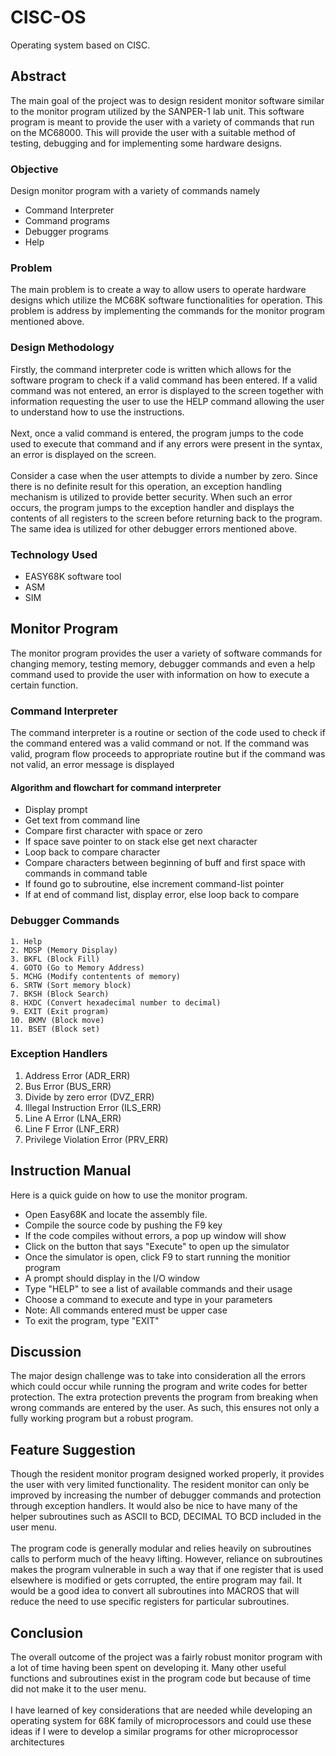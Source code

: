 # CISC-OS
Operating system based on CISC.

## Abstract
The main goal of the project was to design resident monitor software similar to the monitor program utilized by the SANPER-1 lab unit. This software program is meant to provide the user with a variety of commands that run on the MC68000. This will provide the user with a suitable method of testing, debugging and for implementing some hardware designs.

### Objective
Design monitor program with a variety of commands namely<br />
  * Command Interpreter<br />
  * Command programs<br />
  * Debugger programs<br />
  * Help

### Problem
The main problem is to create a way to allow users to operate hardware designs which utilize the MC68K software functionalities for operation. This problem is address by implementing the commands for the monitor program mentioned above.

### Design Methodology
Firstly, the command interpreter code is written which allows for the software program to check if a valid command has been entered. If a valid command was not entered, an error is displayed to the screen together with information requesting the user to use the HELP command allowing the user to understand how to use the instructions.<br /><br />
Next, once a valid command is entered, the program jumps to the code used to execute that command and if any errors were present in the syntax, an error is displayed on the screen.<br /><br />
Consider a case when the user attempts to divide a number by zero. Since there is no definite result for this operation, an exception handling mechanism is utilized to provide better security. When such an error occurs, the program jumps to the exception handler and displays the contents of all registers to the screen before returning back to the program. The same idea is utilized for other debugger errors mentioned above.

###  Technology Used
  * EASY68K software tool<br />
  * ASM<br />
  * SIM

## Monitor Program
The monitor program provides the user a variety of software commands for changing memory, testing memory, debugger commands and even a help command used to provide the user with information on how to execute a certain function.

### Command Interpreter
The command interpreter is a routine or section of the code used to check if the command entered was a valid command or not. If the command was valid, program flow proceeds to appropriate routine but if the command was not valid, an error message is displayed

#### Algorithm and flowchart for command interpreter
  * Display prompt<br />
  * Get text from command line<br />
  * Compare first character with space or zero<br />
  * If space save pointer to on stack else get next character<br />
  * Loop back to compare character<br />
  * Compare characters between beginning of buff and first space with commands in command table<br />
  * If found go to subroutine, else increment command-list pointer<br />
  * If at end of command list, display error, else loop back to compare

### Debugger Commands
    1. Help
    2. MDSP (Memory Display)
    3. BKFL (Block Fill)
    4. GOTO (Go to Memory Address)
    5. MCHG (Modify contentents of memory)
    6. SRTW (Sort memory block)
    7. BKSH (Block Search)
    8. HXDC (Convert hexadecimal number to decimal)
    9. EXIT (Exit program)
    10. BKMV (Block move)
    11. BSET (Block set)
    
### Exception Handlers
   1. Address Error (ADR_ERR)
   2. Bus Error (BUS_ERR)
   3. Divide by zero error (DVZ_ERR)
   4. Illegal Instruction Error (ILS_ERR)
   5. Line A Error (LNA_ERR)
   6. Line F Error (LNF_ERR)
   7. Privilege Violation Error (PRV_ERR)
   
## Instruction Manual
Here is a quick guide on how to use the monitor program.
  * Open Easy68K and locate the assembly file.
  * Compile the source code by pushing the F9 key
  * If the code compiles without errors, a pop up window will show
  * Click on the button that says "Execute" to open up the simulator
  * Once the simulator is open, click F9 to start running the monitior program
  * A prompt should display in the I/O window
  * Type "HELP" to see a list of available commands and their usage
  * Choose a command to execute and type in your parameters
  * Note: All commands entered must be upper case
  * To exit the program, type "EXIT"
  
## Discussion
The major design challenge was to take into consideration all the errors which could occur while running the program and write codes for better protection. The extra protection prevents the program from breaking when wrong commands are entered by the user. As such, this ensures not only a fully working program but a robust program.

## Feature Suggestion
Though the resident monitor program designed worked properly, it provides the user with very limited functionality. The resident monitor can only be improved by increasing the number of debugger commands and protection through exception handlers. It would also be nice to have many of the helper subroutines such as ASCII to BCD, DECIMAL TO BCD included in the user menu.<br /><br />
The program code is generally modular and relies heavily on subroutines calls to perform much of the heavy lifting. However, reliance on subroutines makes the program vulnerable in such a way that if one register that is used elsewhere is modified or gets corrupted, the entire program may fail. It would be a good idea to convert all subroutines into MACROS that will reduce the need to use specific registers for particular subroutines.

## Conclusion
The overall outcome of the project was a fairly robust monitor program with a lot of time having been spent on developing it. Many other useful functions and subroutines exist in the program code but because of time did not make it to the user menu.<br /><br />
I have learned of key considerations that are needed while developing an operating system for 68K family of microprocessors and could use these ideas if I were to develop a similar programs for other microprocessor architectures
